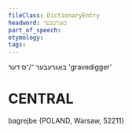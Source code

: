 ```yaml
---
fileClass: DictionaryEntry
headword: באַגרעבער
part_of_speech: 
etymology: 
tags: 
---
```

באַגרעבער
־/־ס
דער
'gravedigger'

CENTRAL
========

bagrejbe {POLAND, Warsaw, 52211}